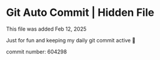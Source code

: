 # Git Auto Commit | Hidden File

This file was added Feb 12, 2025

Just for fun and keeping my daily git commit active 🤪

commit number: 604298
